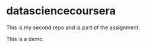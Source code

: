 datasciencecoursera
===================

This is my second repo and is part of the assignment.

This is a demo.
